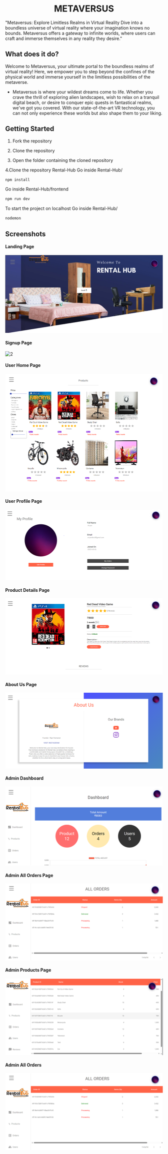 <div align="center">
  <h1>METAVERSUS</h1>
</div>

"Metaversus: Explore Limitless Realms in Virtual Reality
Dive into a boundless universe of virtual reality where your imagination knows no bounds. Metaversus offers a gateway to infinite worlds, where users can craft and immerse themselves in any reality they desire."


## What does it do?
Welcome to Metaversus, your ultimate portal to the boundless realms of virtual reality! Here, we empower you to step beyond the confines of the physical world and immerse yourself in the limitless possibilities of the metaverse.

<ul>

<li>
Metaversus is where your wildest dreams come to life. Whether you crave the thrill of exploring alien landscapes, wish to relax on a tranquil digital beach, or desire to conquer epic quests in fantastical realms, we've got you covered. With our state-of-the-art VR technology, you can not only experience these worlds but also shape them to your liking.


</ul>

## Getting Started

1. Fork the repository
2. Clone the repository



3. Open the folder containing the cloned repository

4.Clone the repository Rental-Hub
Go inside Rental-Hub/

```sh
npm install 
```

Go inside Rental-Hub/frontend

```sh
npm run dev
```

To start the project on localhost Go inside Rental-Hub/

```sh
nodemon
```


## Screenshots

#### Landing Page

![1](https://github.com/vinayakg04/Rental-Hub/blob/main/frontend/src/Images/4011.PNG)

#### Signup Page

![2](https://github.com/vinayakg04/Metaversus/blob/main/public/101.PNG)

#### User Home Page

![3](https://github.com/vinayakg04/Rental-Hub/blob/main/frontend/src/Images/4027.PNG)

#### User Profile Page

![4](https://github.com/vinayakg04/Rental-Hub/blob/main/frontend/src/Images/4017.PNG)

#### Product Details Page

![5](https://github.com/vinayakg04/Rental-Hub/blob/main/frontend/src/Images/4019.PNG)

#### About Us Page

![7](https://github.com/vinayakg04/Rental-Hub/blob/main/frontend/src/Images/4018.PNG)

#### Admin Dashboard

![6](https://github.com/vinayakg04/Rental-Hub/blob/main/frontend/src/Images/4023.PNG)

#### Admin All Orders Page

![7](https://github.com/vinayakg04/Rental-Hub/blob/main/frontend/src/Images/4025.PNG)

#### Admin Products Page

![7](https://github.com/vinayakg04/Rental-Hub/blob/main/frontend/src/Images/4026.PNG)

#### Admin All Orders

![7](https://github.com/vinayakg04/Rental-Hub/blob/main/frontend/src/Images/4025.PNG)



